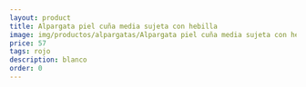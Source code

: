 ```yaml
---
layout: product
title: Alpargata piel cuña media sujeta con hebilla 
image: img/productos/alpargatas/Alpargata piel cuña media sujeta con hebilla =57 =rojo =blanco.webp
price: 57 
tags: rojo 
description: blanco
order: 0
---
```

